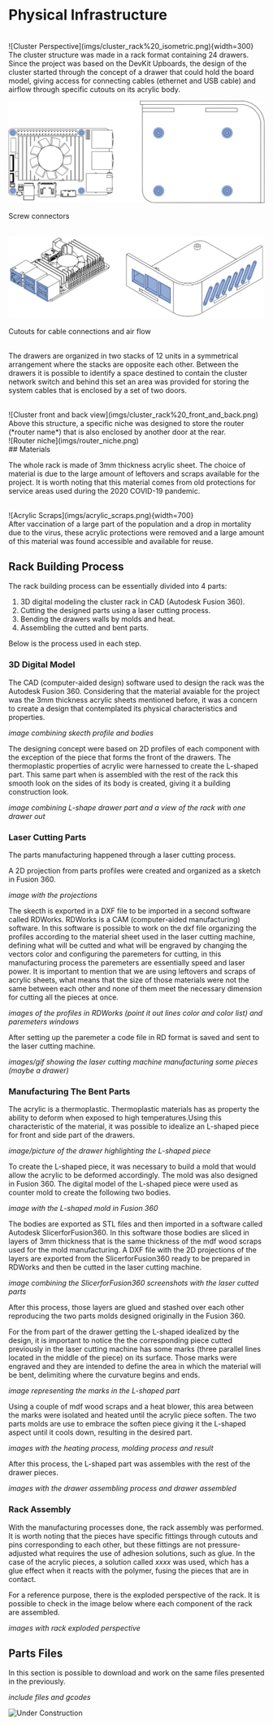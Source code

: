 

# Physical Infrastructure
<br>
![Cluster Perspective](imgs/cluster_rack%20_isometric.png){width=300}
<br>
The cluster structure was made in a rack format containing 24 drawers. Since the project was based on the DevKit Upboards, the design of the cluster started through the concept of a drawer that could hold the board model, giving access for connecting cables (ethernet and USB cable) and airflow through specific cutouts on its acrylic body.


![Drawer and UPBoard Top View](imgs/upboard_drawer_bolt_holes.png)
<figcaption>Screw connectors</figcaption>
<br>

![Drawer cutouts](imgs/upboard_drawer_cutouts.png)
<figcaption>Cutouts for cable connections and air flow</figcaption>
<br>

The drawers are organized in two stacks of 12 units in a symmetrical arrangement where the stacks are opposite each other. Between the drawers it is possible to identify a space destined to contain the cluster network switch and behind this set an area was provided for storing the system cables that is enclosed by a set of two doors.

<br>
![Cluster front and back view](imgs/cluster_rack%20_front_and_back.png)

<br>
Above this structure, a specific niche was designed to store the router (*router name*) that is also enclosed by another door at the rear.

<br>
![Router niche](imgs/router_niche.png)

<br>
## Materials

The whole rack is made of 3mm thickness acrylic sheet. The choice of material is due to the large amount of leftovers and scraps available for the project. It is worth noting that this material comes from old protections for service areas used during the 2020 COVID-19 pandemic.

<br>
![Acrylic Scraps](imgs/acrylic_scraps.png){width=700}

<br>
After vaccination of a large part of the population and a drop in mortality due to the virus, these acrylic protections were removed and a large amount of this material was found accessible and available for reuse.

## Rack Building Process

The rack building process can be essentially divided into 4 parts:

1. 3D digital modeling the cluster rack in CAD (Autodesk Fusion 360).
2. Cutting the designed parts using a laser cutting process.
3. Bending the drawers walls by molds and heat.
4. Assembling the cutted and bent parts.

Below is the process used in each step.

### 3D Digital Model

The CAD (computer-aided design) software used to design the rack was the Autodesk Fusion 360. Considering that the material avaiable for the project was the 3mm thickness acrylic sheets mentioned before, it was a concern to create a design that contemplated its physical characteristics and properties. 

*image combining skecth profile and bodies*

The designing concept were based on 2D profiles of each component with the exception of the piece that forms the front of the drawers. The thermoplastic properties of acrylic were harnessed to create the L-shaped part. This same part when is assembled with the rest of the rack this smooth look on the sides of its body is created, giving it a building construction look.

*image combining L-shape drawer part and a view of the rack with one drawer out*

### Laser Cutting Parts

The parts manufacturing happened through a laser cutting process. 

A 2D projection from parts profiles were created and organized as a sketch in Fusion 360. 

*image with the projections*

The skecth is exported in a DXF file to be imported in a second software called RDWorks. RDWorks is a CAM (computer-aided manufacturing) software. In this software is possible to work on the dxf file organizing the profiles according to the material sheet used in the laser cutting machine, defining what will be cutted and what will be engraved by changing the vectors color and configuring the paremeters for cutting, in this manufacturing process the paremeters are essentially speed and laser power. It is important to mention that we are using leftovers and scraps of acrylic sheets, what means that the size of those materials were not the same between each other and none of them meet the necessary dimension for cutting all the pieces at once.

*images of the profiles in RDWorks (point it out lines color and color list) and paremeters windows*

After setting up the paremeter a code file in RD format is saved and sent to the laser cutting machine. 

*images/gif showing the laser cutting machine manufacturing some pieces (maybe a drawer)*

### Manufacturing The Bent Parts

The acrylic is a thermoplastic. Thermoplastic materials has as property the ability to deform when exposed to high temperatures.Using this characteristic of the material, it was possible to idealize an L-shaped piece for front and side part of the drawers.

*image/picture of the drawer highlighting the L-shaped piece*

To create the L-shaped piece, it was necessary to build a mold that would allow the acrylic to be deformed accordingly. The mold was also designed in Fusion 360. The digital model of the L-shaped piece were used as counter mold to create the following two bodies.

*image with the L-shaped mold in Fusion 360*

The bodies are exported as STL files and then imported in a software called Autodesk SlicerforFusion360. In this software those bodies are sliced in layers of 3mm thickness that is the same thickness of the mdf wood scraps used for the mold manufacturing. A DXF file with the 2D projections of the layers are exported from the SlicerforFusion360 ready to be prepared in RDWorks and then be cutted in the laser cutting machine.

*image combining the SlicerforFusion360 screenshots with the laser cutted parts*

After this process, those layers are glued and stashed over each other reproducing the two parts molds designed originally in the Fusion 360. 

For the from part of the drawer getting the L-shaped idealized by the design, it is important to notice the the corresponding piece cutted previously in the laser cutting machine has some marks (three parallel lines located in the middle of the piece) on its surface. Those marks were engraved and they are intended to define the area in which the material will be bent, delimiting where the curvature begins and ends.

*image representing the marks in the L-shaped part*

Using a couple of mdf wood scraps and a heat blower, this area between the marks were isolated and heated until the acrylic piece soften. The two parts molds are use to embrace the soften piece giving it the L-shaped aspect until it cools down, resulting in the desired part.

*images with the heating process, molding process and result*

After this process, the L-shaped part was assembles with the rest of the drawer pieces.

*images with the drawer assembling process and drawer assembled*

### Rack Assembly

With the manufacturing processes done, the rack assembly was performed. It is worth noting that the pieces have specific fittings through cutouts and pins corresponding to each other, but these fittings are not pressure-adjusted what requires the use of adhesion solutions, such as glue. In the case of the acrylic pieces, a solution called *xxxx* was used, which has a glue effect when it reacts with the polymer, fusing the pieces that are in contact.

For a reference purpose, there is the exploded perspective of the rack. It is possible to check in the image below where each component of the rack are assembled.

*images with rack exploded perspective*

## Parts Files

In this section is possible to download and work on the same files presented in the previously.

*include files and gcodes*






![Under Construction](https://www.imagensanimadas.com/data/media/695/em-construcao-imagem-animada-0035.gif)  
